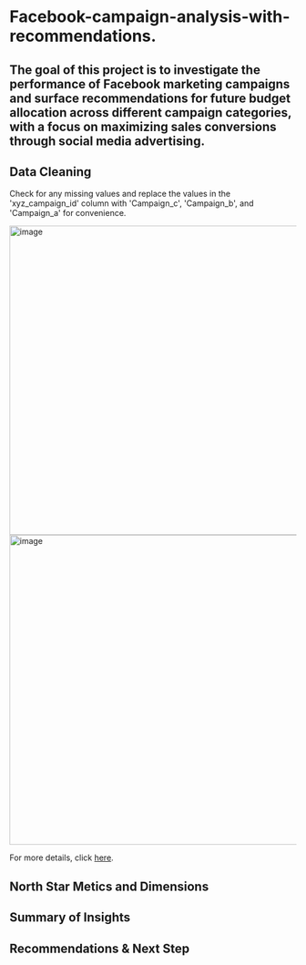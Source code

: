 # Facebook-campaign-analysis-with-recommendations.

## The goal of this project is to investigate the performance of Facebook marketing campaigns and surface recommendations for future budget allocation across different campaign categories, with a focus on maximizing sales conversions through social media advertising.

## Data Cleaning

Check for any missing values and replace the values in the 'xyz_campaign_id' column with 'Campaign_c', 'Campaign_b', and 'Campaign_a' for convenience.

<img width="543" alt="image" src="https://github.com/user-attachments/assets/0f6faf66-fb49-4599-845c-b9faa8b5a9af">

<img width="544" alt="image" src="https://github.com/user-attachments/assets/22e6d8e2-fb8b-4aa2-8685-d22b7de71c0d">

<br>

For more details, click [here](https://github.com/WittsMei/Facebook-campaign-analysis-with-recommendations./blob/main/Facebook%20Campaign%20Data%20Cleaning.ipynb).


## North Star Metics and Dimensions



## Summary of Insights


## Recommendations & Next Step
